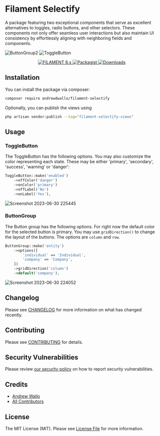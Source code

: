 # Filament Selectify

A package featuring two exceptional components that serve as excellent alternatives to toggles, radio buttons, and other selectors. These components not only offer seamless user interactions but also maintain UI consistency by effortlessly aligning with neighboring fields and components.

![ButtonGroup2](https://github.com/andrewdwallo/filament-selectify/assets/104294090/053194af-cc0f-471d-ab0d-c4b6753c49ae)
![ToggleButton](https://github.com/andrewdwallo/filament-selectify/assets/104294090/08f7439c-c20d-4d1b-b105-a71d08cc5c94)

<p align="center">
    <a href="https://filamentadmin.com/docs/2.x/admin/installation">
        <img alt="FILAMENT 8.x" src="https://img.shields.io/badge/FILAMENT-2.x-EBB304?style=for-the-badge">
    </a>
    <a href="https://packagist.org/packages/andrewdwallo/filament-selectify">
        <img alt="Packagist" src="https://img.shields.io/packagist/v/andrewdwallo/filament-selectify.svg?style=for-the-badge&logo=packagist">
    </a>
    <a href="https://packagist.org/packages/andrewdwallo/filament-selectify">
        <img alt="Downloads" src="https://img.shields.io/packagist/dt/andrewdwallo/filament-selectify?color=red&style=for-the-badge" >
    </a>
</p>

## Installation

You can install the package via composer:

```bash
composer require andrewdwallo/filament-selectify
```

Optionally, you can publish the views using

```bash
php artisan vendor:publish --tag="filament-selectify-views"
```

## Usage


### ToggleButton

The ToggleButton has the following options. You may also customize the color representing each state. 
These may be either 'primary', 'secondary', 'success', 'warning' or 'danger':

```php
ToggleButton::make('enabled')
    ->offColor('danger')
    ->onColor('primary')
    ->offLabel('No')
    ->onLabel('Yes'),
```

![Screenshot 2023-06-30 225445](https://github.com/andrewdwallo/filament-selectify/assets/104294090/dc934b61-ecb4-485e-a4d8-9e46ba357d55)


### ButtonGroup

The Button group has the following options. For right now the default color for the selected button is primary. 
You may use `gridDirection()` to change the layout of the buttons. The options are `column` and `row`.

```php
ButtonGroup::make('entity')
    ->options([
        'individual' => 'Individual',
        'company' => 'Company',
    ])
    ->gridDirection('column')
    ->default('company'),
```

![Screenshot 2023-06-30 224052](https://github.com/andrewdwallo/filament-selectify/assets/104294090/b04bf9ce-197a-4ea1-aa75-4fefa07c7f77)

## Changelog

Please see [CHANGELOG](CHANGELOG.md) for more information on what has changed recently.

## Contributing

Please see [CONTRIBUTING](CONTRIBUTING.md) for details.

## Security Vulnerabilities

Please review [our security policy](../../security/policy) on how to report security vulnerabilities.

## Credits

- [Andrew Wallo](https://github.com/andrewdwallo)
- [All Contributors](../../contributors)

## License

The MIT License (MIT). Please see [License File](LICENSE.md) for more information.
